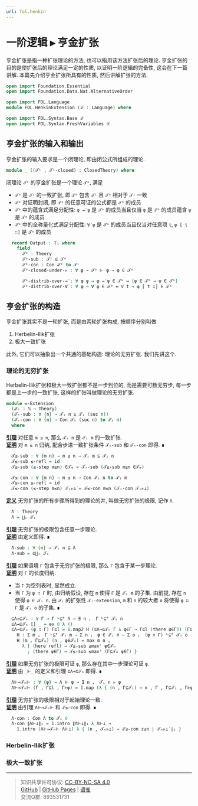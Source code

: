 ```yaml
---
url: fol.henkin
---
```


# 一阶逻辑 ▸ 亨金扩张

亨金扩张是指一种扩张理论的方法, 也可以指用该方法扩张后的理论. 亨金扩张的目的是使扩张后的理论满足一定的性质, 以证明一阶逻辑的完备性, 这会在下一篇讲解. 本篇先介绍亨金扩张所具有的性质, 然后讲解扩张的方法.

```agda
open import Foundation.Essential
open import Foundation.Data.Nat.AlternativeOrder

open import FOL.Language
module FOL.HenkinExtension (ℒ : Language) where

open import FOL.Syntax.Base ℒ
open import FOL.Syntax.FreshVariables ℒ
```

## 亨金扩张的输入和输出

亨金扩张的输入要求是一个闭理论, 即由闭公式所组成的理论.

```agda
module _ ((𝒯ⁱ , 𝒯ⁱ-closed) : ClosedTheory) where
```

闭理论 `𝒯ⁱ` 的亨金扩张是一个理论 `𝒯ᵒ`, 满足

- `𝒯ᵒ` 是 `𝒯ⁱ` 的一致扩张, 即 `𝒯ᵒ` 包含 `𝒯ⁱ` 且 `𝒯ᵒ` 相对于 `𝒯ⁱ` 一致
- `𝒯ᵒ` 对证明封闭, 即 `𝒯ᵒ` 的任意可证的公式都是 `𝒯ᵒ` 的成员
- `𝒯ᵒ` 中的蕴含式满足分配性: `φ →̇ ψ` 是 `𝒯ᵒ` 的成员当且仅当 `φ` 是 `𝒯ᵒ` 的成员蕴含 `ψ` 是 `𝒯ᵒ` 的成员
- `𝒯ᵒ` 中的全称量化式满足分配性: `∀̇ φ` 是 `𝒯ᵒ` 的成员当且仅当对任意项 `t`, `φ [ t ∷]` 是 `𝒯ᵒ` 的成员

```agda
  record Output : 𝕋₁ where
    field
      𝒯ᵒ : Theory
      𝒯ᵒ-sub : 𝒯ⁱ ⊆ 𝒯ᵒ
      𝒯ᵒ-con : Con 𝒯ᵒ to 𝒯ⁱ
      𝒯ᵒ-closed-under-⊩ : ∀ φ → 𝒯ᵒ ⊩ φ → φ ∈ 𝒯ᵒ

      𝒯ᵒ-distrib-over-→̇ : ∀ φ ψ → φ →̇ ψ ∈ 𝒯ᵒ ↔ (φ ∈ 𝒯ᵒ → ψ ∈ 𝒯ᵒ)
      𝒯ᵒ-distrib-over-∀̇ : ∀ φ → ∀̇ φ ∈ 𝒯ᵒ ↔ ∀ t → φ [ t ∷] ∈ 𝒯ᵒ
```

## 亨金扩张的构造

亨金扩张其实不是一轮扩张, 而是由两轮扩张构成, 按顺序分别叫做

1. Herbelin-Ilik扩张
2. 极大一致扩张

此外, 它们可以抽象出一个共通的基础构造: 理论的无穷扩张. 我们先讲这个.

### 理论的无穷扩张

Herbelin-Ilik扩张和极大一致扩张都不是一步到位的, 而是需要可数无穷步, 每一步都是上一步的一致扩张, 这样的扩张叫做理论的无穷扩张.

```agda
module ∞-Extension
  (𝒯ᵢ : ℕ → Theory)
  (𝒯₊-sub : ∀ {n} → 𝒯ᵢ n ⊆ 𝒯ᵢ (suc n))
  (𝒯₊-con : ∀ {n} → Con 𝒯ᵢ (suc n) to 𝒯ᵢ n)
  where
```

**<u>引理</u>** 对任意 `m ≤ n`, 那么 `𝒯ᵢ n` 是 `𝒯ᵢ m` 的一致扩张.  
**<u>证明</u>** 对 `m ≤ n` 归纳, 配合步进一致扩张条件 `𝒯₊-sub` 和 `𝒯₊-con` 即得. ∎

```agda
  𝒯≤-sub : ∀ {m n} → m ≤ n → 𝒯ᵢ m ⊆ 𝒯ᵢ n
  𝒯≤-sub ≤-refl = id
  𝒯≤-sub (≤-step m≤n) ∈𝒯ₘ = 𝒯₊-sub (𝒯≤-sub m≤n ∈𝒯ₘ)

  𝒯≤-con : ∀ {m n} → m ≤ n → Con 𝒯ᵢ n to 𝒯ᵢ m
  𝒯≤-con ≤-refl = id
  𝒯≤-con (≤-step m≤n) 𝒯₊⊩⊥̇ = 𝒯≤-con m≤n (𝒯₊-con 𝒯₊⊩⊥̇)
```

**<u>定义</u>** 无穷扩张的所有步骤所得到的理论的并, 叫做无穷扩张的极限, 记作 `Λ`.

```agda
  Λ : Theory
  Λ = ⋃ᵢ 𝒯ᵢ
```

**<u>引理</u>** 无穷扩张的极限包含任意一步理论.  
**<u>证明</u>** 由定义即得. ∎

```agda
  Λ-sub : ∀ {n} → 𝒯ᵢ n ⊆ Λ
  Λ-sub = ⊆⋃ᵢ 𝒯ᵢ
```

**<u>引理</u>** 如果语境 `Γ` 包含于无穷扩张的极限, 那么 `Γ` 包含于某一步理论.  
**<u>证明</u>** 对 `Γ` 的长度归纳.

- 当 `Γ` 为空列表时, 显然成立.
- 当 `Γ` 为 `φ ∷ Γ` 时, 由归纳假设, 存在 `m` 使得 `Γ` 是 `𝒯ᵢ m` 的子集. 由前提, 存在 `n` 使得 `φ ∈ 𝒯ᵢ n`. 由 `𝒯ᵢ` 的扩张性 `𝒯ᵢ-extension`, `m` 和 `n` 的较大者 `o` 将使得 `φ ∷ Γ` 是 `𝒯ᵢ o` 的子集. ∎

```agda
  ⊆Λ→⊆𝒯ₙ : ∀ Γ → Γ ᴸ⊆ᴾ Λ → ∃ n ， Γ ᴸ⊆ᴾ 𝒯ᵢ n
  ⊆Λ→⊆𝒯ₙ [] _ = ex 0 λ ()
  ⊆Λ→⊆𝒯ₙ (φ ∷ Γ) Γ⊆l = 𝟙.map2 H (⊆Λ→⊆𝒯ₙ Γ λ φ∈Γ → Γ⊆l (there φ∈Γ)) (Γ⊆l (here refl)) where
    H : Σ m ， Γ ᴸ⊆ᴾ 𝒯ᵢ m → Σ n ， φ ∈ 𝒯ᵢ n → Σ o ， (φ ∷ Γ) ᴸ⊆ᴾ 𝒯ᵢ o
    H (m , Γ⊆𝒯ₘ) (n , φ∈𝒯ₙ) = max m n ,
      λ { (here refl) → 𝒯≤-sub ≤maxʳ φ∈𝒯ₙ
        ; (there ψ∈Γ) → 𝒯≤-sub ≤maxˡ (Γ⊆𝒯ₘ ψ∈Γ) }
```

**<u>引理</u>** 如果无穷扩张的极限可证 `φ`, 那么存在其中一步理论可证 `φ`.  
**<u>证明</u>** 由 `_⊩_` 的定义和引理 `⊆Λ→⊆𝒯ₙ` 即得. ∎

```agda
  Λ⊩→𝒯ₙ⊩ : ∀ {φ} → Λ ⊩ φ → ∃ n ， 𝒯ᵢ n ⊩ φ
  Λ⊩→𝒯ₙ⊩ (Γ , Γ⊆l , Γ⊢φ) = 𝟙.map (λ { (n , Γ⊆𝒯ᵢ) → n , Γ , Γ⊆𝒯ᵢ , Γ⊢φ }) (⊆Λ→⊆𝒯ₙ Γ Γ⊆l)
```

**<u>引理</u>** 无穷扩张的极限相对于起始理论一致.  
**<u>证明</u>** 由引理 `Λ⊩→𝒯ₙ⊩` 和 `𝒯≤-con` 即得. ∎

```agda
  Λ-con : Con Λ to 𝒯ᵢ 0
  Λ-con ∥Λ⊩⊥̇∥₁ = 𝟙.intro ∥Λ⊩⊥̇∥₁ λ Λ⊩⊥̇ →
    𝟙.intro (Λ⊩→𝒯ₙ⊩ Λ⊩⊥̇) λ { (n , 𝒯ₙ⊩⊥̇) → 𝒯≤-con z≤n ∣ 𝒯ₙ⊩⊥̇ ∣₁ }
```

### Herbelin-Ilik扩张

### 极大一致扩张

---
> 知识共享许可协议: [CC-BY-NC-SA 4.0](https://creativecommons.org/licenses/by-nc-sa/4.0/deed.zh)  
> [GitHub](https://github.com/choukh/MetaLogic/blob/main/src/FOL/HenkinExtension.lagda.md) | [GitHub Pages](https://choukh.github.io/MetaLogic/FOL.HenkinExtension.html) | [语雀](https://www.yuque.com/ocau/metalogic/fol.henkin)  
> 交流Q群: 893531731
 